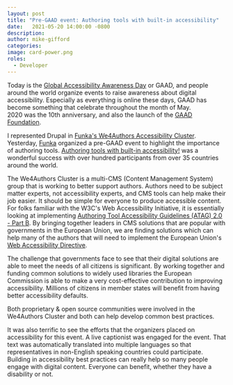 ```yaml
---
layout: post
title: "Pre-GAAD event: Authoring tools with built-in accessibility"
date:   2021-05-20 14:00:00 -0800
description: 
author: mike-gifford
categories: 
image: card-power.png
roles:
  - Developer
---
```


Today is the [Global Accessibility Awareness Day](https://globalaccessibilityawarenessday.org/) or GAAD, 
and people around the world organize events to raise awareness about digital accessibility. Especially as everything is online these days, GAAD has become something that celebrate throughout the month of May.  
2020 was the 10th anniversary, and also the launch of the [GAAD Foundation](https://gaad.foundation/). 

I represented Drupal in [Funka's We4Authors Accessibility Cluster](https://accessibilitycluster.com/). Yesterday, [Funka](https://www.funka.com/) organized a pre-GAAD event to highlight the importance of authoring tools.
[Authoring tools with built-in accessibility!](https://accessibilitycluster.com/main-results/pre-gaad-event-19-may-2021-at-13:00-16:00-cet---authoring-tools-with-built-in-accessibility! 
) was a wonderful success with over hundred participants from over 35 countries around the world. 

The We4Authors Cluster is a multi-CMS (Content Management System) group that is working to better support authors. Authors need to be subject matter experts, not accessibility experts, and CMS tools can help make their job easier. It should be simple for everyone to produce accessible content. For folks familiar with the W3C's Web Accessibility Initiative, it is essentially
looking at implementing [Authoring Tool Accessibility Guidelines (ATAG) 2.0 - Part B](https://www.w3.org/TR/ATAG20/#part_b). By bringing together leaders in CMS solutions that are popular with governments in the 
European Union, we are finding solutions which can help many of the authors that will need to implement the European Union's [Web Accessibility Directive](https://en.wikipedia.org/wiki/Web_Accessibility_Directive). 

The challenge that governments face to see that their digital solutions are able to meet the needs of all citizens is significant. By working together and funding common solutions to widely used libraries the 
European Commission is able to make a very cost-effective contribution to improving accessibility. Millions of citizens in member states will benefit from having better accessibility defaults.

Both proprietary & open source communities were involved in the We4Authors Cluster and both can help develop common best practices. 

It was also terrific to see the efforts that the organizers placed on accessibility for this event. A live captionist was engaged for the event. That text was automatically translated into multiple languages so that representatives in non-English speaking countries could participate.
Building in accessibility best practices can really help so many people engage with digital content. Everyone can benefit, whether they have a disability or not. 
